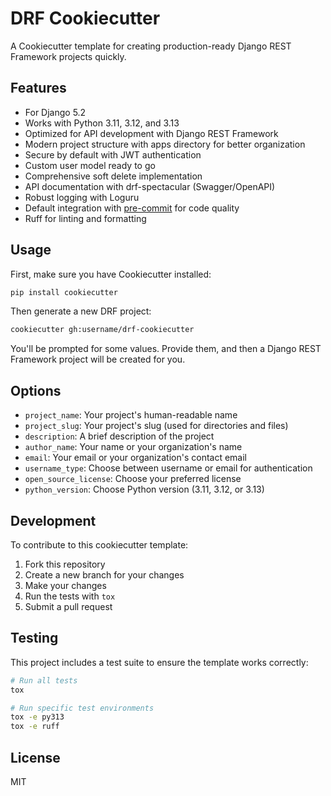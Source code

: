 # DRF Cookiecutter

A Cookiecutter template for creating production-ready Django REST Framework projects quickly.

## Features

- For Django 5.2
- Works with Python 3.11, 3.12, and 3.13
- Optimized for API development with Django REST Framework
- Modern project structure with apps directory for better organization
- Secure by default with JWT authentication
- Custom user model ready to go
- Comprehensive soft delete implementation
- API documentation with drf-spectacular (Swagger/OpenAPI)
- Robust logging with Loguru
- Default integration with [pre-commit](https://github.com/pre-commit/pre-commit) for code quality
- Ruff for linting and formatting

## Usage

First, make sure you have Cookiecutter installed:

```bash
pip install cookiecutter
```

Then generate a new DRF project:

```bash
cookiecutter gh:username/drf-cookiecutter
```

You'll be prompted for some values. Provide them, and then a Django REST Framework project will be created for you.

## Options

- `project_name`: Your project's human-readable name
- `project_slug`: Your project's slug (used for directories and files)
- `description`: A brief description of the project
- `author_name`: Your name or your organization's name
- `email`: Your email or your organization's contact email
- `username_type`: Choose between username or email for authentication
- `open_source_license`: Choose your preferred license
- `python_version`: Choose Python version (3.11, 3.12, or 3.13)

## Development

To contribute to this cookiecutter template:

1. Fork this repository
2. Create a new branch for your changes
3. Make your changes
4. Run the tests with `tox`
5. Submit a pull request

## Testing

This project includes a test suite to ensure the template works correctly:

```bash
# Run all tests
tox

# Run specific test environments
tox -e py313
tox -e ruff
```

## License

MIT
